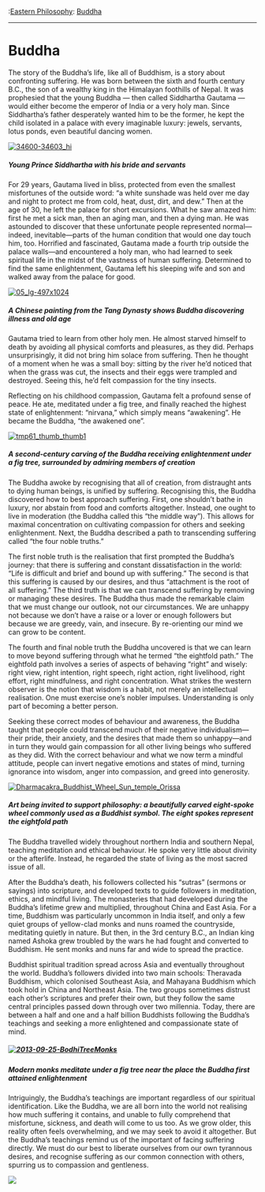:[Eastern Philosophy](https://www.theschooloflife.com/thebookoflife/category/leisure/eastern-philosophy/): [Buddha](https://www.theschooloflife.com/thebookoflife/the-buddha/)

* * *

# Buddha

The story of the Buddha’s life, like all of Buddhism, is a story about confronting suffering. He was born between the sixth and fourth century B.C., the son of a wealthy king in the Himalayan foothills of Nepal. It was prophesied that the young Buddha — then called Siddhartha Gautama — would either become the emperor of India or a very holy man. Since Siddhartha’s father desperately wanted him to be the former, he kept the child isolated in a palace with every imaginable luxury: jewels, servants, lotus ponds, even beautiful dancing women.

[![34600-34603_hi](https://www.theschooloflife.com/thebookoflife/wp-content/uploads/2014/11/34600-34603_hi.jpg)](http://www.thebookoflife.org/wp-content/uploads/2014/11/34600-34603_hi.jpg)

##### Young Prince Siddhartha with his bride and servants

For 29 years, Gautama lived in bliss, protected from even the smallest misfortunes of the outside word: “a white sunshade was held over me day and night to protect me from cold, heat, dust, dirt, and dew.” Then at the age of 30, he left the palace for short excursions. What he saw amazed him: first he met a sick man, then an aging man, and then a dying man. He was astounded to discover that these unfortunate people represented normal—indeed, inevitable—parts of the human condition that would one day touch him, too. Horrified and fascinated, Gautama made a fourth trip outside the palace walls—and encountered a holy man, who had learned to seek spiritual life in the midst of the vastness of human suffering. Determined to find the same enlightenment, Gautama left his sleeping wife and son and walked away from the palace for good.

[![05_lg-497x1024](https://www.theschooloflife.com/thebookoflife/wp-content/uploads/2014/11/05_lg-497x10241.jpg)](http://www.thebookoflife.org/wp-content/uploads/2014/11/05_lg-497x10241.jpg)

##### A Chinese painting from the Tang Dynasty shows Buddha discovering illness and old age

Gautama tried to learn from other holy men. He almost starved himself to death by avoiding all physical comforts and pleasures, as they did. Perhaps unsurprisingly, it did not bring him solace from suffering. Then he thought of a moment when he was a small boy: sitting by the river he’d noticed that when the grass was cut, the insects and their eggs were trampled and destroyed. Seeing this, he’d felt compassion for the tiny insects.

Reflecting on his childhood compassion, Gautama felt a profound sense of peace. He ate, meditated under a fig tree, and finally reached the highest state of enlightenment: “nirvana,” which simply means “awakening”. He became the Buddha, “the awakened one”.

[![tmp61_thumb_thumb1](https://www.theschooloflife.com/thebookoflife/wp-content/uploads/2014/11/tmp61_thumb_thumb11.jpg)](http://www.thebookoflife.org/wp-content/uploads/2014/11/tmp61_thumb_thumb11.jpg)

##### A second-century carving of the Buddha receiving enlightenment under a fig tree, surrounded by admiring members of creation

The Buddha awoke by recognising that all of creation, from distraught ants to dying human beings, is unified by suffering. Recognising this, the Buddha discovered how to best approach suffering. First, one shouldn’t bathe in luxury, nor abstain from food and comforts altogether. Instead, one ought to live in moderation (the Buddha called this “the middle way”). This allows for maximal concentration on cultivating compassion for others and seeking enlightenment. Next, the Buddha described a path to transcending suffering called “the four noble truths.”

The first noble truth is the realisation that first prompted the Buddha’s journey: that there is suffering and constant dissatisfaction in the world: “Life is difficult and brief and bound up with suffering.” The second is that this suffering is caused by our desires, and thus “attachment is the root of all suffering.” The third truth is that we can transcend suffering by removing or managing these desires. The Buddha thus made the remarkable claim that we must change our outlook, not our circumstances. We are unhappy not because we don’t have a raise or a lover or enough followers but because we are greedy, vain, and insecure. By re-orienting our mind we can grow to be content.

The fourth and final noble truth the Buddha uncovered is that we can learn to move beyond suffering through what he termed “the eightfold path.” The eightfold path involves a series of aspects of behaving “right” and wisely: right view, right intention, right speech, right action, right livelihood, right effort, right mindfulness, and right concentration. What strikes the western observer is the notion that wisdom is a habit, not merely an intellectual realisation. One must exercise one’s nobler impulses. Understanding is only part of becoming a better person.

Seeking these correct modes of behaviour and awareness, the Buddha taught that people could transcend much of their negative individualism—their pride, their anxiety, and the desires that made them so unhappy—and in turn they would gain compassion for all other living beings who suffered as they did. With the correct behaviour and what we now term a mindful attitude, people can invert negative emotions and states of mind, turning ignorance into wisdom, anger into compassion, and greed into generosity.

[![Dharmacakra_Buddhist_Wheel_Sun_temple_Orissa](https://www.theschooloflife.com/thebookoflife/wp-content/uploads/2014/11/Dharmacakra_Buddhist_Wheel_Sun_temple_Orissa.jpg)](http://www.thebookoflife.org/wp-content/uploads/2014/11/Dharmacakra_Buddhist_Wheel_Sun_temple_Orissa.jpg)

##### Art being invited to support philosophy: a beautifully carved eight-spoke wheel commonly used as a Buddhist symbol. The eight spokes represent the eightfold path

The Buddha travelled widely throughout northern India and southern Nepal, teaching meditation and ethical behaviour. He spoke very little about divinity or the afterlife. Instead, he regarded the state of living as the most sacred issue of all.

After the Buddha’s death, his followers collected his “sutras” (sermons or sayings) into scripture, and developed texts to guide followers in meditation, ethics, and mindful living. The monasteries that had developed during the Buddha’s lifetime grew and multiplied, throughout China and East Asia. For a time, Buddhism was particularly uncommon in India itself, and only a few quiet groups of yellow-clad monks and nuns roamed the countryside, meditating quietly in nature. But then, in the 3rd century B.C., an Indian king named Ashoka grew troubled by the wars he had fought and converted to Buddhism. He sent monks and nuns far and wide to spread the practice.

Buddhist spiritual tradition spread across Asia and eventually throughout the world. Buddha’s followers divided into two main schools: Theravada Buddhism, which colonised Southeast Asia, and Mahayana Buddhism which took hold in China and Northeast Asia. The two groups sometimes distrust each other’s scriptures and prefer their own, but they follow the same central principles passed down through over two millennia. Today, there are between a half and one and a half billion Buddhists following the Buddha’s teachings and seeking a more enlightened and compassionate state of mind.

##### [![2013-09-25-BodhiTreeMonks](https://www.theschooloflife.com/thebookoflife/wp-content/uploads/2014/11/2013-09-25-BodhiTreeMonks1.jpg)](http://www.thebookoflife.org/wp-content/uploads/2014/11/2013-09-25-BodhiTreeMonks1.jpg)

##### Modern monks meditate under a fig tree near the place the Buddha first attained enlightenment

Intriguingly, the Buddha’s teachings are important regardless of our spiritual identification. Like the Buddha, we are all born into the world not realising how much suffering it contains, and unable to fully comprehend that misfortune, sickness, and death will come to us too. As we grow older, this reality often feels overwhelming, and we may seek to avoid it altogether. But the Buddha’s teachings remind us of the important of facing suffering directly. We must do our best to liberate ourselves from our own tyrannous desires, and recognise suffering as our common connection with others, spurring us to compassion and gentleness.

[![](https://img.youtube.com/vi/tilBs32zN7I/0.jpg)](//www.youtube.com/embed/tilBs32zN7I? '')
